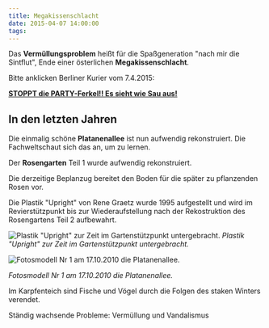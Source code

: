 ```yaml
---
title: Megakissenschlacht
date: 2015-04-07 14:00:00
tags:
---
```


Das __Vermüllungsproblem__ heißt für die Spaßgeneration "nach mir die Sintflut", Ende einer österlichen **Megakissenschlacht**.

Bitte anklicken Berliner Kurier vom 7.4.2015:

**[STOPPT die PARTY-Ferkel!! Es sieht wie Sau aus!](http://www.berliner-kurier.de/kiez-stadt/berlin-versinkt-im-muell-stoppt-die-party-ferkel,7169128,30362826.html#)**

## In den letzten Jahren

Die einmalig schöne __Platanenallee__ ist nun aufwendig rekonstruiert. Die Fachweltschaut sich das an, um zu lernen.

Der __Rosengarten__ Teil 1 wurde aufwendig rekonstruiert.

Die derzeitige Beplanzug bereitet den Boden für die später zu pflanzenden Rosen vor.

Die Plastik "Upright" von Rene Graetz wurde 1995 aufgestellt und wird im Revierstützpunkt bis zur Wiederaufstellung nach der Rekostruktion des Rosengartens Teil 2 aufbewahrt.

![Plastik "Upright" zur Zeit im Gartenstützpunkt untergebracht.](/downloads/K-Plastik-Rosengarten-8.jpg)
_Plastik "Upright" zur Zeit im Gartenstützpunkt untergebracht._

![Fotosmodell Nr 1 am 17.10.2010 die Platanenallee.](/downloads/2010-10-Allee-Fotomodell-b.jpg)

_Fotosmodell Nr 1 am 17.10.2010 die Platanenallee._

Im <red>Karpfenteich</red> sind Fische und Vögel durch die Folgen des staken Winters verendet.

Ständig wachsende Probleme: <red>Vermüllung und Vandalismus</red>
